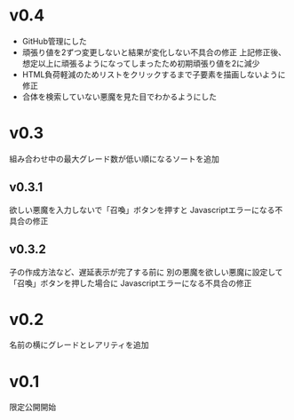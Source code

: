 # v0.4
* GitHub管理にした
* 頑張り値を2ずつ変更しないと結果が変化しない不具合の修正
上記修正後、想定以上に頑張るようになってしまったため初期頑張り値を2に減少
* HTML負荷軽減のためリストをクリックするまで子要素を描画しないように修正
* 合体を検索していない悪魔を見た目でわかるようにした

# v0.3
組み合わせ中の最大グレード数が低い順になるソートを追加

## v0.3.1
欲しい悪魔を入力しないで「召喚」ボタンを押すと
Javascriptエラーになる不具合の修正

## v0.3.2
子の作成方法など、遅延表示が完了する前に
別の悪魔を欲しい悪魔に設定して「召喚」ボタンを押した場合に
Javascriptエラーになる不具合の修正

# v0.2
名前の横にグレードとレアリティを追加

# v0.1
限定公開開始
